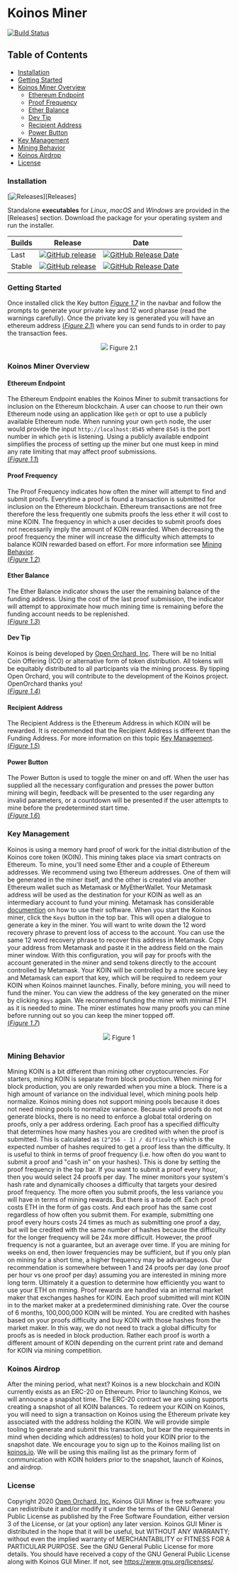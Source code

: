 # Koinos Miner
[![Build Status](https://travis-ci.com/open-orchard/koinos-gui-miner.svg?token=299mUDbUKyJPxqjj5R9G&branch=master)](https://travis-ci.com/open-orchard/koinos-gui-miner)

## Table of Contents
  - [Installation](#installation)
  - [Getting Started](#getting-started)
  - [Koinos Miner Overview](#koinos-miner-overview)
    - [Ethereum Endpoint](#ethereum-endpoint)
    - [Proof Frequency](#proof-frequency)
    - [Ether Balance](#ether-balance)
    - [Dev Tip](#dev-tip)
    - [Recipient Address](#recipient-address)
    - [Power Button](#power-button)
  - [Key Management](#key-management)
  - [Mining Behavior](#mining-behavior)
  - [Koinos Airdrop](#koinos-airdrop)
  - [License](#license)


### Installation

[![Releases](https://img.shields.io/github/downloads/open-orchard/koinos-gui-miner/total.svg)][Releases]

Standalone **executables** for *Linux*, *macOS* and *Windows* are provided in
the [Releases] section.
Download the package for your operating system and run the installer.

| Builds | Release | Date |
| ------ | ------- | ---- |
| Last   | [![GitHub release](https://img.shields.io/github/release/open-orchard/koinos-gui-miner/all.svg)](https://github.com/open-orchard/koinos-gui-miner/releases) | [![GitHub Release Date](https://img.shields.io/github/release-date-pre/open-orchard/koinos-gui-miner.svg)](https://github.com/open-orchard/koinos-gui-miner/releases) |
| Stable | [![GitHub release](https://img.shields.io/github/release/open-orchard/koinos-gui-miner.svg)](https://github.com/open-orchard/koinos-gui-miner/releases/latest) | [![GitHub Release Date](https://img.shields.io/github/release-date/open-orchard/koinos-gui-miner.svg)](https://github.com/open-orchard/koinos-gui-miner/releases/latest) |

### Getting Started

Once installed click the Key button [*Figure 1.7*](#figure-1) in the navbar and follow the prompts to generate your private key and 12 word pharase (read the warnings carefully). Once the private key is generated you will have an ethereum address [(*Figure 2.1*)](#figure-2.1) where you can send funds to in order to pay the transaction fees. 

<a name="figure-2"></a>
<div align="center">
  <img src="assets/images/funding-page.png">
  <emphasize>Figure 2.1</emphasize>
</div>


### Koinos Miner Overview

#### Ethereum Endpoint 
The Ethereum Endpoint enables the Koinos Miner to submit transactions for inclusion on the Ethereum blockchain. A user can choose to run their own Ethereum node using an application like `geth` or opt to use a publicly available Ethereum node. When running your own `geth` node, the user would provide the input `http://localhost:8545` where `8545` is the port number in which `geth` is listening. Using a publicly available endpoint simplifies the process of setting up the miner but one must keep in mind any rate limiting that may affect proof submissions.  
[(*Figure 1.1*)](#figure-1)

#### Proof Frequency
The Proof Frequency indicates how often the miner will attempt to find and submit proofs. Everytime a proof is found a transaction is submitted for inclusion on the Ethereum blockchain. Ethereum transactions are not free therefore the less frequently one submits proofs the less ether it will cost to mine KOIN. The frequency in which a user decides to submit proofs does not necessarily imply the amount of KOIN rewarded. When decreasing the proof frequency the miner will increase the difficulty which attempts to balance KOIN rewarded based on effort. For more information see [Mining Behavior](#mining-behavior).  
[(*Figure 1.2*)](#figure-1)

#### Ether Balance
The Ether Balance indicator shows the user the remaining balance of the funding address. Using the cost of the last proof submission, the indicator will attempt to approximate how much mining time is remaining before the funding account needs to be replenished.  
[(*Figure 1.3*)](#figure-1)

#### Dev Tip
Koinos is being developed by [Open Orchard, Inc](https://openorchard.io). There will be no Initial Coin Offering (ICO) or alternative form of token distribution. All tokens will be equitably distributed to all participants via the mining process. By tipping Open Orchard, you will contribute to the development of the Koinos project. OpenOrchard thanks you!  
[(*Figure 1.4*)](#figure-1)

#### Recipient Address
The Recipient Address is the Ethereum Address in which KOIN will be rewarded. It is recommended that the Recipient Address is different than the Funding Address. For more information on this topic [Key Management](#key-management).  
[(*Figure 1.5*)](#figure-1)

#### Power Button
The Power Button is used to toggle the miner on and off. When the user has supplied all the necessary configuration and presses the power button mining will begin, feedback will be presented to the user regarding any invalid parameters, or a countdown will be presented if the user attempts to mine before the predetermined start time.  
[(*Figure 1.6*)](#figure-1)

### Key Management
Koinos is using a memory hard proof of work for the initial distribution of the Koinos core token (KOIN). This mining takes place via smart contracts on Ethereum. To mine, you'll need some Ether and a couple of Ethereum addresses.
We recommend using two Ethereum addresses. One of them will be generated in the miner itself, and the other is created via another Ethereum wallet such as Metamask or MyEtherWallet.
Your Metamask address will be used as the destination for your KOIN as well as an intermediary account to fund your mining. Metamask has considerable [documention](https://metamask.zendesk.com/hc/en-us/articles/360028141672-How-to-send-deposit-tokens-to-your-MetaMask-Wallet) on how to use their software.
When you start the Koinos miner, click the `Keys` button in the top bar. This will open a dialogue to generate a key in the miner. You will want to write down the 12 word recovery phrase to prevent loss of access to the account. You can use the same 12 word recovery phrase to recover this address in Metamask.
Copy your address from Metamask and paste it in the address field on the main miner window.
With this configuration, you will pay for proofs with the account generated in the miner and send tokens directly to the account controlled by Metamask. Your KOIN will be controlled by a more secure key and Metamask can export that key, which will be required to redeem your KOIN when Koinos mainnet launches.
Finally, before mining, you will need to fund the miner. You can view the address of the key generated on the miner by clicking `Keys` again. We recommend funding the miner with minimal ETH as it is needed to mine.
The miner estimates how many proofs you can mine before running out so you can keep the miner topped off.  
[(*Figure 1.7*)](#figure-1)

<a name="figure-1"></a>
<div align="center">
  <img src="assets/images/koinos-miner-diagram.jpg">
  <emphasize>Figure 1</emphasize>
</div>


### Mining Behavior
Mining KOIN is a bit different than mining other cryptocurrencies. For starters, mining KOIN is separate from block production.
When mining for block production, you are only rewarded when you mine a block. There is a high amount of variance on the individual level, which mining pools help normalize.
Koinos mining does not support mining pools because it does not need mining pools to normalize variance. Because valid proofs do not generate blocks, there is no need to enforce a global total ordering on proofs, only a per address ordering. Each proof has a specified difficulty that determines how many hashes you are credited with when the proof is submitted. This is calculated as `(2^256 - 1) / difficulty` which is the expected number of hashes required to get a proof less than the difficulty.
It is useful to think in terms of proof frequency (i.e. how often do you want to submit a proof and "cash in" on your hashes). This is done by setting the proof frequency in the top bar. If you want to submit a proof every hour, then you would select 24 proofs per day. The miner monitors your system's hash rate and dynamically chooses a difficulty that targets your desired proof frequency.
The more often you submit proofs, the less variance you will have in terms of mining rewards. But there is a trade off. Each proof costs ETH in the form of gas costs. And each proof has the same cost regardless of how often you submit them. For example, submitting one proof every hours costs 24 times as much as submitting one proof a day, but will be credited with the same number of hashes because the difficulty for the longer frequency will be 24x more difficult. However, the proof frequency is not a guarantee, but an average over time. If you are mining for weeks on end, then lower frequencies may be sufficient, but if you only plan on mining for a short time, a higher frequency may be advantageous. Our recommendation is somewhere between 1 and 24 proofs per day (one proof per hour vs one proof per day) assuming you are interested in mining more long term. Ultimately it a question to determine how efficiently you want to use your ETH on mining.
Proof rewards are handled via an internal market maker that exchanges hashes for KOIN. Each proof submitted will mint KOIN in to the market maker at a predetermined diminishing rate. Over the course of 6 months, 100,000,000 KOIN will be minted. You are credited with hashes based on your proofs difficulty and buy KOIN with those hashes from the market maker. In this way, we do not need to track a global difficulty for proofs as is needed in block production. Rather each proof is worth a different amount of KOIN depending on the current print rate and demand for KOIN via mining competition.

### Koinos Airdrop
After the mining period, what next? Koinos is a new blockchain and KOIN currently exists as an ERC-20 on Ethereum.
Prior to launching Koinos, we will announce a snapshot time. The ERC-20 contract we are using supports creating a snapshot of all KOIN balances. To redeem your KOIN on Koinos, you will need to sign a transaction on Koinos using the Ethereum private key associated with the address holding the KOIN. We will provide simple tooling to generate and submit this transaction, but bear the requirements in mind when deciding which address(es) to hold your KOIN prior to the snapshot date.
We encourage you to sign up to the Koinos mailing list on [koinos.io](https://koinos.io/). We will be using this mailing list as the primary form of communication with KOIN holders prior to the snapshot, launch of Koinos, and airdrop.

### License
Copyright 2020 [Open Orchard, Inc.](https://openorchard.io)
Koinos GUI Miner is free software: you can redistribute it and/or modify
it under the terms of the GNU General Public License as published by
the Free Software Foundation, either version 3 of the License, or
(at your option) any later version.
Koinos GUI Miner is distributed in the hope that it will be useful,
but WITHOUT ANY WARRANTY; without even the implied warranty of
MERCHANTABILITY or FITNESS FOR A PARTICULAR PURPOSE.  See the
GNU General Public License for more details.
You should have received a copy of the GNU General Public License
along with Koinos GUI Miner.  If not, see <https://www.gnu.org/licenses/>.